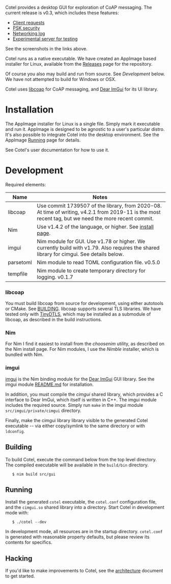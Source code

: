 Cotel provides a desktop GUI for exploration of CoAP messaging. The current release is v0.3, which includes these features:

* [Client requests](doc/snap-request.png)
* [PSK security](doc/snap-setup.png)
* [Networking log](doc/snap-netlog.png)
* [Experimental server for testing](doc/snap-server.png)

See the screenshots in the links above.

Cotel runs as a native executable. We have created an AppImage based installer for Linux, available from the [Releases](https://github.com/kb2ma/cotel/releases) page for the repository.

Of course you also may build and run from source. See *Development* below. We have not attempted to build for Windows or OSX.

Cotel uses [libcoap](https://libcoap.net/) for CoAP messaging, and [Dear ImGui](https://github.com/ocornut/imgui) for its UI library.

# Installation

The AppImage installer for Linux is a single file. Simply mark it executable and run it. AppImage is designed to be agnostic to a user's particular distro. It's also possible to integrate Cotel into the desktop environment. See the AppImage [Running](https://docs.appimage.org/user-guide/run-appimages.html) page for details.

See Cotel's user documentation for how to use it.

# Development

Required elements:

|Name   |Notes
|-----------|---------|
|libcoap| Use commit 1739507 of the library, from 2020-08. At time of writing, v4.2.1 from 2019-11 is the most recent tag, but we need the more recent commit.|
|Nim    | Use v1.4.2 of the language, or higher. See [install page](https://nim-lang.org/install.html).|
|imgui   | Nim module for GUI. Use v1.78 or higher. We currently build with v1.79. Also requires the shared library for cimgui. See details below.|
|parsetoml| Nim module to read TOML configuration file. v0.5.0|
|tempfile| Nim module to create temporary directory for logging. v0.1.7|

### libcoap
You must build libcoap from source for development, using either autotools or CMake. See [BUILDING](https://github.com/obgm/libcoap/blob/1739507a1eee6f8831ca7221adaa8d5413527b7f/BUILDING). libcoap supports several TLS libraries. We have tested only with [TinyDTLS](https://github.com/eclipse/tinydtls), which may be installed as a submodule of libcoap, as described in the build instructions.

### Nim

For Nim I find it easiest to install from the *choosenim* utility, as described on the Nim install page. For Nim modules, I use the *Nimble* installer, which is bundled with Nim.

### imgui

[imgui](https://github.com/nimgl/imgui) is the Nim binding module for the [Dear ImGui](https://github.com/ocornut/imgui) GUI library. See the imgui module [README.md](https://github.com/nimgl/imgui/blob/master/README.md) for installation.

In addition, you must compile the *cimgui* shared library, which provides a C interface to Dear ImGui, which itself is written in C++. The imgui module includes the required source. Simply run `make` in the imgui module `src/imgui/private/cimgui` directory.

Finally, make the cimgui library library visible to the generated Cotel executable -- via either copy/symlink to the same directory or with `ldconfig`.

## Building
To build Cotel, execute the command below from the top level directory. The compiled executable will be available in the `build/bin` directory.

```
   $ nim build src/gui
```

## Running
Install the generated `cotel` executable, the `cotel.conf` configuration file, and the `cimgui.so` shared library into a directory. Start Cotel in development mode with:

```
   $ ./cotel --dev
```

In development mode, all resources are in the startup directory. `cotel.conf` is generated with reasonable property defaults, but please review its contents for specifics.

## Hacking
If you'd like to make improvements to Cotel, see the [architecture](./doc/architecture.md) document to get started.